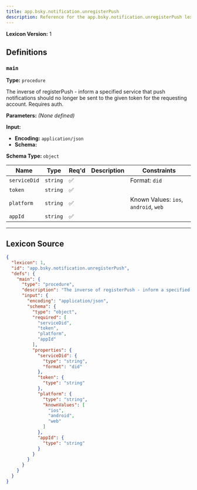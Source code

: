 ```yaml
---
title: app.bsky.notification.unregisterPush
description: Reference for the app.bsky.notification.unregisterPush lexicon
---
```

**Lexicon Version:** 1

## Definitions

<a name="main"></a>
### `main`

**Type:** `procedure`

The inverse of registerPush - inform a specified service that push notifications should no longer be sent to the given token for the requesting account. Requires auth.

**Parameters:** _(None defined)_

**Input:**

- **Encoding:** `application/json`
- **Schema:**

**Schema Type:** `object`

| Name | Type | Req'd  | Description | Constraints |
|------|------|----------|-------------|-------------|
| `serviceDid` | `string` | ✅  |  | Format: `did` |
| `token` | `string` | ✅  |  |  |
| `platform` | `string` | ✅  |  | Known Values: `ios`, `android`, `web` |
| `appId` | `string` | ✅  |  |  |

---

## Lexicon Source
```json
{
  "lexicon": 1,
  "id": "app.bsky.notification.unregisterPush",
  "defs": {
    "main": {
      "type": "procedure",
      "description": "The inverse of registerPush - inform a specified service that push notifications should no longer be sent to the given token for the requesting account. Requires auth.",
      "input": {
        "encoding": "application/json",
        "schema": {
          "type": "object",
          "required": [
            "serviceDid",
            "token",
            "platform",
            "appId"
          ],
          "properties": {
            "serviceDid": {
              "type": "string",
              "format": "did"
            },
            "token": {
              "type": "string"
            },
            "platform": {
              "type": "string",
              "knownValues": [
                "ios",
                "android",
                "web"
              ]
            },
            "appId": {
              "type": "string"
            }
          }
        }
      }
    }
  }
}
```
